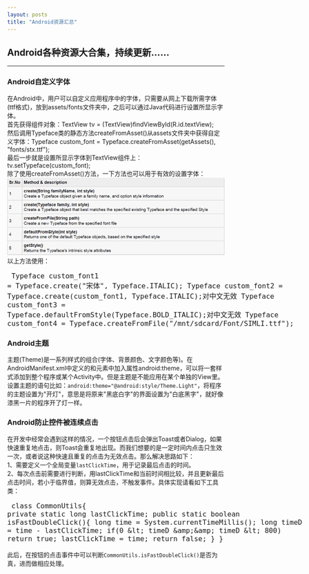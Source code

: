 ```yaml
---
layout: posts
title: "Android资源汇总"
---    
```

## Android各种资源大合集，持续更新……
-------------------------------------------  
### Android自定义字体
在Android中，用户可以自定义应用程序中的字体，只需要从网上下载所需字体(ttf格式)，放到assets/fonts文件夹中，之后可以通过Java代码进行设置所显示字体。     
首先获得组件对象：TextView tv = (TextView)findViewById(R.id.textView);      
然后调用Typeface类的静态方法createFromAsset()从assets文件夹中获得自定义字体：Typeface custom_font = Typeface.createFromAsset(getAssets(), "fonts/stx.ttf");     
最后一步就是设置所显示字体到TextView组件上：tv.setTypeface(custom_font);     
除了使用createFromAsset()方法，一下方法也可以用于有效的设置字体：    
![设置字体](/images/android/setfont.jpg)     
以上方法使用：     
<font size=4px>
<xmp class="prettyprint linenums">
Typeface custom_font1 = Typeface.create("宋体", Typeface.ITALIC);
Typeface custom_font2 = Typeface.create(custom_font1, Typeface.ITALIC);对中文无效
Typeface custom_font3 = Typeface.defaultFromStyle(Typeface.BOLD_ITALIC);对中文无效
Typeface custom_font4 = Typeface.createFromFile("/mnt/sdcard/Font/SIMLI.ttf");
</xmp>
</font>
### Android主题
主题(Theme)是一系列样式的组合(字体、背景颜色、文字颜色等)。在AndroidManifest.xml中定义的<application>和<activity>元素中加入属性android:theme，可以将一套样式添加到整个程序或某个Activity中。但是主题是不能应用在某个单独的View里。设置主题的语句比如：`android:theme="@android:style/Theme.Light"`，将程序的主题设置为"开灯"，意思是将原来"黑底白字"的界面设置为"白底黑字"，就好像漆黑一片的程序开了灯一样。     
### Android防止控件被连续点击
在开发中经常会遇到这样的情况，一个按钮点击后会弹出Toast或者Dialog，如果快速重复地点击，则Toast会重复地出现。而我们想要的是一定时间内点击只生效一次，或者说这种快速且重复的点击为无效点击。那么解决思路如下：     
1、需要定义一个全局变量`lastClickTime`，用于记录最后点击的时间。     
2、每次点击前需要进行判断，用lastClickTime和当前时间相比较，并且更新最后点击时间，若小于临界值，则算无效点击，不触发事件。具体实现请看如下工具类：     
<font size=4px>
<xmp class="prettyprint linenums">
class CommonUtils{
	private static long lastClickTime;
	public static boolean isFastDoubleClick(){
		long time = System.currentTimeMillis();
		long timeD = time - lastClickTime;
		if(0 < timeD && timeD < 800)
			return true;
		lastClickTime = time;
		return false;
	}
}
</xmp>
</font>
此后，在按钮的点击事件中可以判断`CommonUtils.isFastDoubleClick()`是否为真，进而做相应处理。     

